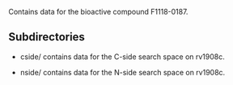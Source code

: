 Contains data for the bioactive compound F1118-0187.

## Subdirectories

- cside/ contains data for the C-side search space on rv1908c.

- nside/ contains data for the N-side search space on rv1908c.

